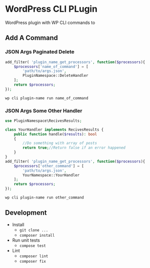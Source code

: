 # WordPress CLI PLugin

WordPress plugin with WP CLI commands to 


## Add A Command

### JSON Args Paginated Delete

```php
add_filter( 'plugin_name_get_processors', function($processors){
	$processors['name_of_command'] = [
		'path/to/args.json',
		PluginNamespace::DeleteHandler
	];
	return $processors;
});
```

```bash
wp cli plugin-name run name_of_command
```

### JSON Args Some Other Handler
```php
use PluginNamespace\RecivesResults;

class YourHandler implements RecivesResults {
    public function handle($results): bool
    {
        //Do something with array of posts
        return true;//Return false if an error happened
    }
}
add_filter( 'plugin_name_get_processors', function($processors){
	$processors['other_command'] = [
		'path/to/args.json',
		YourNamespace::YourHandler
	];
	return $processors;
});
```

```bash
wp cli plugin-name run other_command
```

## Development

- Install
    - `git clone ...`
    - `composer install`
- Run unit tests
    - `compose test`
- Lint
    - `composer lint`
    - `composer fix`
